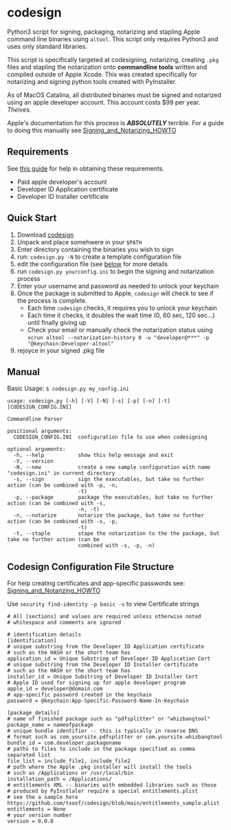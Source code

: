 # codesign
Python3 script for signing, packaging, notarizing and stapling Apple command line binaries using `altool`. This script only requires Python3 and uses only standard libraries.

This script is specifically targeted at codesigning, notarizing, creating `.pkg` files and stapling the notarization onto **commandline tools** written and compiled outside of Apple Xcode. This was created specifically for notarizing and signing python tools created with PyInstaller. 

As of MacOS Catalina, all distributed binaries must be signed and notarized using an apple developer account. This account costs $99 per year. *Theives*.

Apple's documentation for this process is ***ABSOLUTELY*** terrible. For a guide to doing this manually see [Signing_and_Notarizing_HOWTO](https://github.com/txoof/codesign/blob/main/Signing_and_Notarizing_HOWTO.md)

## Requirements
See [this guide](https://github.com/txoof/codesign/blob/main/Signing_and_Notarizing_HOWTO.md) for help in obtaining these requirements.
* Paid apple developer's account
* Developer ID Application certificate
* Developer ID Installer certificate

## Quick Start
1) Download [codesign](https://github.com/txoof/codesign/raw/main/codesign.tgz)
2) Unpack and place somehwere in your `$PATH`
3) Enter directory containing the binaries you wish to sign
4) run: `codesign.py -N` to create a template configuration file
5) edit the configuration file (see [below](#configFile) for more details
6) run `codesign.py yourconfig.ini` to begin the signing and notarization process
7) Enter your username and password as needed to unlock your keychain
8) Once the package is submitted to Apple, `codesign` will check to see if the process is complete. 
   * Each time `codesign` checks, it requires you to unlock your keychain
   * Each time it checks, it doubles the wait time (0, 60 sec, 120 sec...) until finally giving up
   * Check your email or manually check the notarization status using `xcrun altool --notarization-history 0 -u "developer@***" -p "@keychain:Developer-altool"`
8) rejoyce in your signed .pkg file

## Manual
Basic Usage:
`$ codesign.py my_config.ini`

```
usage: codesign.py [-h] [-V] [-N] [-s] [-p] [-n] [-t] [CODESIGN_CONFIG.INI]

Commandline Parser

positional arguments:
  CODESIGN_CONFIG.INI  configuration file to use when codesigning

optional arguments:
  -h, --help           show this help message and exit
  -V, --version
  -N, --new            create a new sample configuration with name "codesign.ini" in current directory
  -s, --sign           sign the executables, but take no further action (can be combined with -p, -n,
                       -t)
  -p, --package        package the executables, but take no further action (can be combined with -s,
                       -n, -t)
  -n, --notarize       notarize the package, but take no further action (can be combined with -s, -p,
                       -t)
  -t, --staple         stape the notarization to the the package, but take no further action (can be
                       combined with -s, -p, -n)
```

## Codesign Configuration File Structure
<a name="configFile"> </a>
For help creating certificates and app-specific passwords see: [Signing_and_Notarizing_HOWTO](https://github.com/txoof/codesign/blob/main/Signing_and_Notarizing_HOWTO.md)

Use `security find-identity -p basic -v` to view Certificate strings
```
# All [sections] and values are required unless otherwise noted
# whitespace and comments are ignored

# identification details
[identification] 
# unique substring from the Developer ID Application certificate
# such as the HASH or the short team has
application_id = Unique Substring of Developer ID Application Cert
# unique substring from the Developer ID Installer certificate
# such as the HASH or the short team has
installer_id = Unique Substring of Developer ID Installer Cert
# Apple ID used for signing up for apple developer program
apple_id = developer@domain.com
# app-specific password created in the keychain
password = @keychain:App-Specific-Password-Name-In-Keychain

[package_details]
# name of finished package such as "pdfsplitter" or "whizbangtool"
package_name = nameofpackage
# unique bundle identifier -- this is typically in reverse DNS
# format such as com.yoursite.pdfsplitter or com.yoursite.whizbangtool
bundle_id = com.developer.packagename
# paths to files to include in the package specified as comma separated list
file_list = include_file1, include_file2
# path where the Apple .pkg installer will install the tools
# such as /Applications or /usr/local/bin
installation_path = /Applications/
# entitlements XML -- binaries with embedded libraries such as those 
# produced by PyInstlaler require a special entitlements.plist
# see the a sample here https://github.com/txoof/codesign/blob/main/entitlements_sample.plist
entitlements = None
# your version number
version = 0.0.0
```

